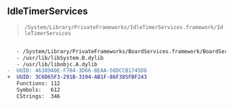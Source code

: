 ## IdleTimerServices

> `/System/Library/PrivateFrameworks/IdleTimerServices.framework/IdleTimerServices`

```diff

   - /System/Library/PrivateFrameworks/BoardServices.framework/BoardServices
   - /usr/lib/libSystem.B.dylib
   - /usr/lib/libobjc.A.dylib
-  UUID: 46389A0E-F784-3D66-BEAA-56DCCB1745D6
+  UUID: 3C6D65F3-291B-3194-AB1F-86F385FBF243
   Functions: 112
   Symbols:   612
   CStrings:  346

```
